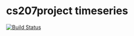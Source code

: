 
# cs207project timeseries

[![Build Status](https://travis-ci.org/CSE-O1/cs207project.svg?branch=timeseries)](https://travis-ci.org/CSE-O1/cs207project)
